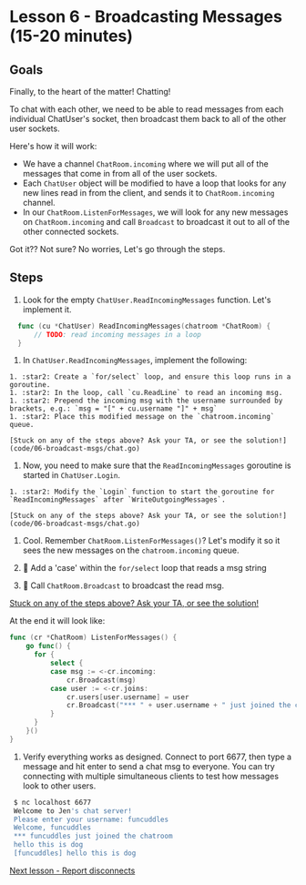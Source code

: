 # Lesson 6 - Broadcasting Messages (15-20 minutes)

## Goals

Finally, to the heart of the matter! Chatting!

To chat with each other, we need to be able to read messages from each 
individual ChatUser's socket, then broadcast them back to all of the other user
sockets.  

Here's how it will work:

  * We have a channel `ChatRoom.incoming` where we will put all of the messages
  that come in from all of the user sockets.
  * Each `ChatUser` object will be modified to have a loop that looks for any new lines
  read in from the client, and sends it to `ChatRoom.incoming` channel.
  * In our `ChatRoom.ListenForMessages`, we will look for any new messages
  on `ChatRoom.incoming` and call `Broadcast` to broadcast it out to all of
  the other connected sockets.

Got it?? Not sure? No worries, Let's go through the steps.

## Steps


1. Look for the empty `ChatUser.ReadIncomingMessages` function. Let's implement it.

  ```go
    func (cu *ChatUser) ReadIncomingMessages(chatroom *ChatRoom) {
    	// TODO: read incoming messages in a loop
    }
  ```
  1. In `ChatUser.ReadIncomingMessages`, implement the following:

    1. :star2: Create a `for/select` loop, and ensure this loop runs in a goroutine.
    1. :star2: In the loop, call `cu.ReadLine` to read an incoming msg.
    1. :star2: Prepend the incoming msg with the username surrounded by brackets, e.g.: `msg = "[" + cu.username "]" + msg`
    1. :star2: Place this modified message on the `chatroom.incoming` queue.
   
    [Stuck on any of the steps above? Ask your TA, or see the solution!](code/06-broadcast-msgs/chat.go)

  1. Now, you need to make sure that the `ReadIncomingMessages` goroutine is started
  in `ChatUser.Login`.  
    
    1. :star2: Modify the `Login` function to start the goroutine for `ReadIncomingMessages` after `WriteOutgoingMessages`.

    [Stuck on any of the steps above? Ask your TA, or see the solution!](code/06-broadcast-msgs/chat.go)

1. Cool. Remember `ChatRoom.ListenForMessages()`?  Let's modify it so it sees
  the new messages on the `chatroom.incoming` queue.

  1. :star2: Add a 'case' within the `for/select` loop that reads a msg string
  1. :star2: Call `ChatRoom.Broadcast` to broadcast the read msg.
    
  [Stuck on any of the steps above? Ask your TA, or see the solution!](code/06-broadcast-msgs/chat.go)

  At the end it will look like:

  ```go
  func (cr *ChatRoom) ListenForMessages() {
	  go func() {
	  	for {
	  		select {
	  		case msg := <-cr.incoming:
	  			cr.Broadcast(msg)
	  		case user := <-cr.joins:
	  			cr.users[user.username] = user
	  			cr.Broadcast("*** " + user.username + " just joined the chatroom")
	  		}
	  	}
	  }()
  }
  ```
  
1. Verify everything works as designed.  Connect to port 6677, then type a message and
hit enter to send a chat msg to everyone. You can try connecting with 
multiple simultaneous clients to test how messages look to other users.

  ```bash
   $ nc localhost 6677
   Welcome to Jen's chat server!
   Please enter your username: funcuddles
   Welcome, funcuddles
   *** funcuddles just joined the chatroom
   hello this is dog
   [funcuddles] hello this is dog
   ```

[Next lesson - Report disconnects](07-disconnects.md)
